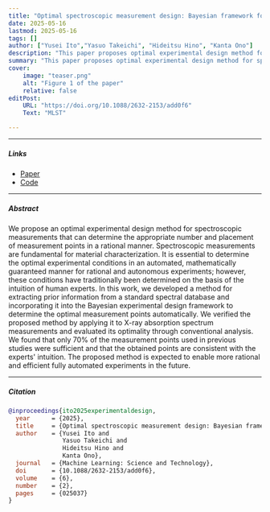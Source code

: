 ```yaml
---
title: "Optimal spectroscopic measurement design: Bayesian framework for rational data acquisition" 
date: 2025-05-16
lastmod: 2025-05-16
tags: []
author: ["Yusei Ito","Yasuo Takeichi", "Hideitsu Hino", "Kanta Ono"]
description: "This paper proposes optimal experimental design method for spectroscopy measurement by using Bayesian framework. Published in Machine Learning: Science and Technology, 2025." 
summary: "This paper proposes optimal experimental design method for spectroscopy measurement by using Bayesian framework. Published in the Machine Learning: Science and Technology, 2025." 
cover:
    image: "teaser.png"
    alt: "Figure 1 of the paper"
    relative: false
editPost:
    URL: "https://doi.org/10.1088/2632-2153/add0f6"
    Text: "MLST"

---
```


---

##### Links

+ [Paper](https://doi.org/10.1088/2632-2153/add0f6)
+ [Code](https://github.com/quantumbeam/OptimalSpectroscopicMeasurementDesign)

---

##### Abstract

We propose an optimal experimental design method for spectroscopic measurements that can determine the appropriate number and placement of measurement points in a rational manner. Spectroscopic measurements are fundamental for material characterization. It is essential to determine the optimal experimental conditions in an automated, mathematically guaranteed manner for rational and autonomous experiments; however, these conditions have traditionally been determined on the basis of the intuition of human experts. In this work, we developed a method for extracting prior information from a standard spectral database and incorporating it into the Bayesian experimental design framework to determine the optimal measurement points automatically. We verified the proposed method by applying it to X-ray absorption spectrum measurements and evaluated its optimality through conventional analysis. We found that only 70% of the measurement points used in previous studies were sufficient and that the obtained points are consistent with the experts' intuition. The proposed method is expected to enable more rational and efficient fully automated experiments in the future.

---

##### Citation

```BibTeX
@inproceedings{ito2025experimentaldesign,
  year      = {2025},
  title     = {Optimal spectroscopic measurement design: Bayesian framework for rational data acquisition},
  author    = {Yusei Ito and 
               Yasuo Takeichi and
               Hideitsu Hino and
               Kanta Ono},
  journal   = {Machine Learning: Science and Technology}, 
  doi       = {10.1088/2632-2153/add0f6}, 
  volume    = {6},
  number    = {2}, 
  pages     = {025037}
}
```
